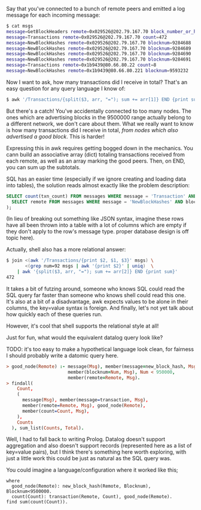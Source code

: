 Say that you've connected to a bunch of remote peers and emitted a log message for each
incoming message:

```bash
$ cat msgs
message=GetBlockHeaders remote=0x029526@202.79.167.70 block_number_or_hash=9043967
message=Transactions remote=0x029526@202.79.167.70 count=472
message=NewBlockHashes remote=0x029526@202.79.167.70 blocknum=9284688
message=NewBlockHashes remote=0x029526@202.79.167.70 blocknum=9284689
message=NewBlockHashes remote=0x029526@202.79.167.70 blocknum=9284690
message=NewBlockHashes remote=0x029526@202.79.167.70 blocknum=9284691
message=Transactions remote=0x1b9439@80.66.80.22 count=8
message=NewBlockHashes remote=0x1b9439@80.66.80.221 blocknum=9593232
```

Now I want to ask, how many transactions did I receive in total? That's an easy question
for any query language I know of:

```bash
$ awk '/Transactions/{split($3, arr, "="); sum += arr[1]} END {print sum}' msgs
```

But there's a catch! You've accidentally connected to too many nodes. The ones which are
advertising blocks in the 9500000 range actually belong to a different network, we don't
care about them. What we really want to know is how many transactions did I receive in
total, _from nodes which also advertised a good block_. This is harder!

Expressing this in awk requires getting bogged down in the mechanics. You cann build an
associative array (dict) totaling transactions received from each remote, as well as an
array marking the good peers. Then, on END, you can sum up the subtotals.

SQL has an easier time (especially if we ignore creating and loading data into tables),
the solution reads almost exactly like the problem description:

```sql
SELECT count(txn_count) FROM messages WHERE message = 'Transaction' AND remote IN (
  SELECT remote FROM messages WHERE message = 'NewBlockHashes' AND blocknum < 9500000
);
```

(In lieu of breaking out something like JSON syntax, imagine these rows have all been
 thrown into a table with a lot of columns which are empty if they don't apply to the row's
 message type. proper database design is off topic here).

Actually, shell also has a more relational answer:

```bash
$ join <(awk '/Transactions/{print $2, $1, $3}' msgs) \
       <(grep num=92 msgs | awk '{print $2}' | uniq)  \
    | awk '{split($3, arr, "="); sum += arr[2]} END {print sum}'
472
```

It takes a bit of futzing around, someone who knows SQL could read the SQL query far
faster than someone who knows shell could read this one. It's also at a bit of a
disadvantage, awk expects values to be alone in their columns, the key=value syntax is
foreign. And finally, let's not yet talk about how quickly each of these queries run.

However, it's cool that shell supports the relational style at all!

Just for fun, what would the equivalent datalog query look like?

TODO: it's too easy to make a hypothetical language look clean, for fairness I should
      probably write a datomic query here.

```prolog
> good_node(Remote) :- message(Msg), member(message=new_block_hash, Msg),
                       member(blocknum=Num, Msg), Num < 950000,
                       member(remote=Remote, Msg).
> findall(
    Count,
    (
      message(Msg), member(message=transaction, Msg),
      member(remote=Remote, Msg), good_node(Remote),
      member(count=Count, Msg),
    ),
    Counts
  ), sum_list(Counts, Total).
```

Well, I had to fall back to writing Prolog. Datalog doesn't support aggregation and also
doesn't support records (represented here as a list of key=value pairs), but I think
there's something here worth exploring, with just a little work this could be just as
natural as the SQL query was.

You could imagine a language/configuration where it worked like this;

```
where
  good_node(Remote): new_block_hash(Remote, Blocknum), Blocknum<9500000.
  count(Count): transaction(Remote, Count), good_node(Remote).
find sum(count(Count)).
```
